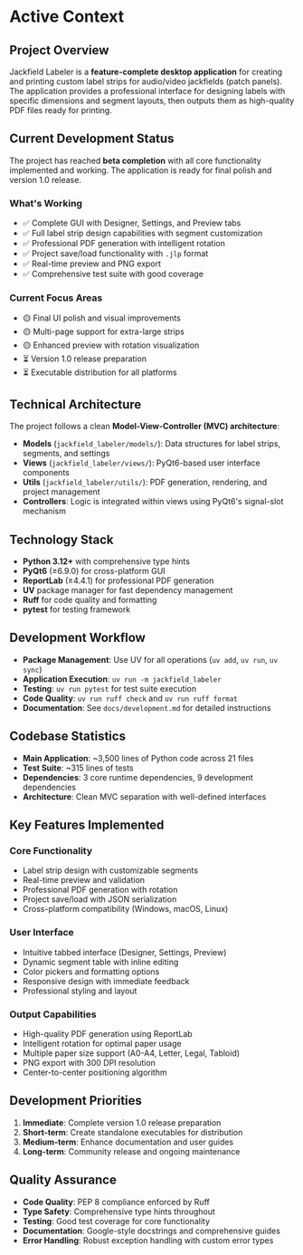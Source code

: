 # Active Context

## Project Overview

Jackfield Labeler is a **feature-complete desktop application** for creating and printing custom label strips for audio/video jackfields (patch panels). The application provides a professional interface for designing labels with specific dimensions and segment layouts, then outputs them as high-quality PDF files ready for printing.

## Current Development Status

The project has reached **beta completion** with all core functionality implemented and working. The application is ready for final polish and version 1.0 release.

### What's Working

- ✅ Complete GUI with Designer, Settings, and Preview tabs
- ✅ Full label strip design capabilities with segment customization
- ✅ Professional PDF generation with intelligent rotation
- ✅ Project save/load functionality with `.jlp` format
- ✅ Real-time preview and PNG export
- ✅ Comprehensive test suite with good coverage

### Current Focus Areas

- 🟡 Final UI polish and visual improvements
- 🟡 Multi-page support for extra-large strips
- 🟡 Enhanced preview with rotation visualization
- ⏳ Version 1.0 release preparation
- ⏳ Executable distribution for all platforms

## Technical Architecture

The project follows a clean **Model-View-Controller (MVC) architecture**:

- **Models** (`jackfield_labeler/models/`): Data structures for label strips, segments, and settings
- **Views** (`jackfield_labeler/views/`): PyQt6-based user interface components
- **Utils** (`jackfield_labeler/utils/`): PDF generation, rendering, and project management
- **Controllers**: Logic is integrated within views using PyQt6's signal-slot mechanism

## Technology Stack

- **Python 3.12+** with comprehensive type hints
- **PyQt6** (≥6.9.0) for cross-platform GUI
- **ReportLab** (≥4.4.1) for professional PDF generation
- **UV** package manager for fast dependency management
- **Ruff** for code quality and formatting
- **pytest** for testing framework

## Development Workflow

- **Package Management**: Use UV for all operations (`uv add`, `uv run`, `uv sync`)
- **Application Execution**: `uv run -m jackfield_labeler`
- **Testing**: `uv run pytest` for test suite execution
- **Code Quality**: `uv run ruff check` and `uv run ruff format`
- **Documentation**: See `docs/development.md` for detailed instructions

## Codebase Statistics

- **Main Application**: ~3,500 lines of Python code across 21 files
- **Test Suite**: ~315 lines of tests
- **Dependencies**: 3 core runtime dependencies, 9 development dependencies
- **Architecture**: Clean MVC separation with well-defined interfaces

## Key Features Implemented

### Core Functionality

- Label strip design with customizable segments
- Real-time preview and validation
- Professional PDF generation with rotation
- Project save/load with JSON serialization
- Cross-platform compatibility (Windows, macOS, Linux)

### User Interface

- Intuitive tabbed interface (Designer, Settings, Preview)
- Dynamic segment table with inline editing
- Color pickers and formatting options
- Responsive design with immediate feedback
- Professional styling and layout

### Output Capabilities

- High-quality PDF generation using ReportLab
- Intelligent rotation for optimal paper usage
- Multiple paper size support (A0-A4, Letter, Legal, Tabloid)
- PNG export with 300 DPI resolution
- Center-to-center positioning algorithm

## Development Priorities

1. **Immediate**: Complete version 1.0 release preparation
2. **Short-term**: Create standalone executables for distribution
3. **Medium-term**: Enhance documentation and user guides
4. **Long-term**: Community release and ongoing maintenance

## Quality Assurance

- **Code Quality**: PEP 8 compliance enforced by Ruff
- **Type Safety**: Comprehensive type hints throughout
- **Testing**: Good test coverage for core functionality
- **Documentation**: Google-style docstrings and comprehensive guides
- **Error Handling**: Robust exception handling with custom error types
